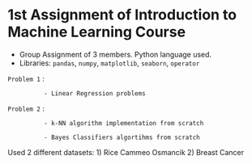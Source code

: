 # 1st Assignment of Introduction to Machine Learning Course

- Group Assignment of 3 members. Python language used.
- Libraries: `pandas`, `numpy`, `matplotlib`, `seaborn`, `operator`

`Problem 1` : 

              - Linear Regression problems

`Problem 2` : 
                
              - k-NN algorithm implementation from scratch 

              - Bayes Classifiers algortihms from scratch
              
Used 2 different datasets: 1) Rice Cammeo Osmancik 2) Breast Cancer
